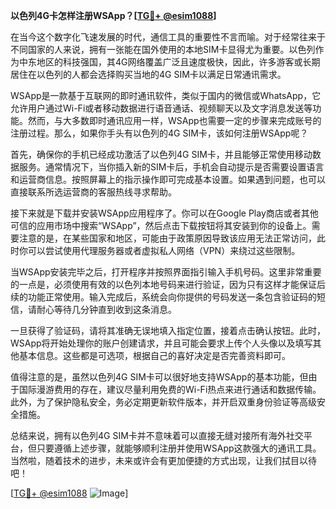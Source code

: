**以色列4G卡怎样注册WSApp？[[TG💪+ @esim1088](https://t.me/s/esim1088)]**

在当今这个数字化飞速发展的时代，通信工具的重要性不言而喻。对于经常往来于不同国家的人来说，拥有一张能在国外使用的本地SIM卡显得尤为重要。以色列作为中东地区的科技强国，其4G网络覆盖广泛且速度极快，因此，许多游客或长期居住在以色列的人都会选择购买当地的4G SIM卡以满足日常通讯需求。

WSApp是一款基于互联网的即时通讯软件，类似于国内的微信或WhatsApp，它允许用户通过Wi-Fi或者移动数据进行语音通话、视频聊天以及文字消息发送等功能。然而，与大多数即时通讯应用一样，WSApp也需要一定的步骤来完成账号的注册过程。那么，如果你手头有以色列的4G SIM卡，该如何注册WSApp呢？

首先，确保你的手机已经成功激活了以色列4G SIM卡，并且能够正常使用移动数据服务。通常情况下，当你插入新的SIM卡后，手机会自动提示是否需要设置语言和运营商信息。按照屏幕上的指示操作即可完成基本设置。如果遇到问题，也可以直接联系所选运营商的客服热线寻求帮助。

接下来就是下载并安装WSApp应用程序了。你可以在Google Play商店或者其他可信的应用市场中搜索“WSApp”，然后点击下载按钮将其安装到你的设备上。需要注意的是，在某些国家和地区，可能由于政策原因导致该应用无法正常访问，此时你可以尝试使用代理服务器或者虚拟私人网络（VPN）来绕过这些限制。

当WSApp安装完毕之后，打开程序并按照界面指引输入手机号码。这里非常重要的一点是，必须使用有效的以色列本地号码来进行验证，因为只有这样才能保证后续的功能正常使用。输入完成后，系统会向你提供的号码发送一条包含验证码的短信，请耐心等待几分钟直到收到这条消息。

一旦获得了验证码，请将其准确无误地填入指定位置，接着点击确认按钮。此时，WSApp将开始处理你的账户创建请求，并且可能会要求上传个人头像以及填写其他基本信息。这些都是可选项，根据自己的喜好决定是否完善资料即可。

值得注意的是，虽然以色列4G SIM卡可以很好地支持WSApp的基本功能，但由于国际漫游费用的存在，建议尽量利用免费的Wi-Fi热点来进行通话和数据传输。此外，为了保护隐私安全，务必定期更新软件版本，并开启双重身份验证等高级安全措施。

总结来说，拥有以色列4G SIM卡并不意味着可以直接无缝对接所有海外社交平台，但只要遵循上述步骤，就能够顺利注册并使用WSApp这款强大的通讯工具。当然啦，随着技术的进步，未来或许会有更加便捷的方式出现，让我们拭目以待吧！

[[TG💪+ @esim1088](https://t.me/s/esim1088) ![Image](https://i.postimg.cc/4NQfJmqS/Snipaste-2025-05-13-00-14-12.png)]